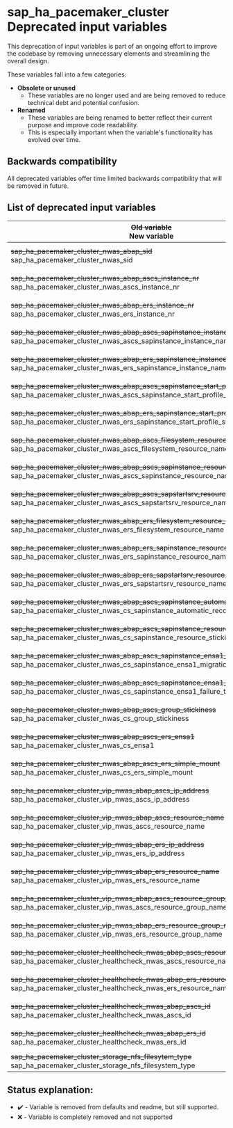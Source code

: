 # sap_ha_pacemaker_cluster Deprecated input variables

This deprecation of input variables is part of an ongoing effort to improve the codebase by removing unnecessary elements and streamlining the overall design.

These variables fall into a few categories:
- **Obsolete or unused**
  - These variables are no longer used and are being removed to reduce technical debt and potential confusion.
- **Renamed**
  - These variables are being renamed to better reflect their current purpose and improve code readability.
  - This is especially important when the variable's functionality has evolved over time.

## Backwards compatibility
All deprecated variables offer time limited backwards compatibility that will be removed in future.

## List of deprecated input variables
| ~~Old variable~~<br>New variable | Backwards compatible | Reason |
| --------- | --------- | --------- |
| ~~sap_ha_pacemaker_cluster_nwas_abap_sid~~<br>sap_ha_pacemaker_cluster_nwas_sid | :heavy_check_mark: | Removal of `_abap_` |
| ~~sap_ha_pacemaker_cluster_nwas_abap_ascs_instance_nr~~<br>sap_ha_pacemaker_cluster_nwas_ascs_instance_nr | :heavy_check_mark: | Removal of `_abap_` |
| ~~sap_ha_pacemaker_cluster_nwas_abap_ers_instance_nr~~<br>sap_ha_pacemaker_cluster_nwas_ers_instance_nr | :heavy_check_mark: | Removal of `_abap_` |
| ~~sap_ha_pacemaker_cluster_nwas_abap_ascs_sapinstance_instance_name~~<br>sap_ha_pacemaker_cluster_nwas_ascs_sapinstance_instance_name | :heavy_check_mark: | Removal of `_abap_` |
| ~~sap_ha_pacemaker_cluster_nwas_abap_ers_sapinstance_instance_name~~<br>sap_ha_pacemaker_cluster_nwas_ers_sapinstance_instance_name | :heavy_check_mark: | Removal of `_abap_` |
| ~~sap_ha_pacemaker_cluster_nwas_abap_ascs_sapinstance_start_profile_string~~<br>sap_ha_pacemaker_cluster_nwas_ascs_sapinstance_start_profile_string | :heavy_check_mark: | Removal of `_abap_` |
| ~~sap_ha_pacemaker_cluster_nwas_abap_ers_sapinstance_start_profile_string~~<br>sap_ha_pacemaker_cluster_nwas_ers_sapinstance_start_profile_string | :heavy_check_mark: | Removal of `_abap_` |
| ~~sap_ha_pacemaker_cluster_nwas_abap_ascs_filesystem_resource_name~~<br>sap_ha_pacemaker_cluster_nwas_ascs_filesystem_resource_name | :heavy_check_mark: | Removal of `_abap_` |
| ~~sap_ha_pacemaker_cluster_nwas_abap_ascs_sapinstance_resource_name~~<br>sap_ha_pacemaker_cluster_nwas_ascs_sapinstance_resource_name | :heavy_check_mark: | Removal of `_abap_` |
| ~~sap_ha_pacemaker_cluster_nwas_abap_ascs_sapstartsrv_resource_name~~<br>sap_ha_pacemaker_cluster_nwas_ascs_sapstartsrv_resource_name | :heavy_check_mark: | Removal of `_abap_` |
| ~~sap_ha_pacemaker_cluster_nwas_abap_ers_filesystem_resource_name~~<br>sap_ha_pacemaker_cluster_nwas_ers_filesystem_resource_name | :heavy_check_mark: | Removal of `_abap_` |
| ~~sap_ha_pacemaker_cluster_nwas_abap_ers_sapinstance_resource_name~~<br>sap_ha_pacemaker_cluster_nwas_ers_sapinstance_resource_name | :heavy_check_mark: | Removal of `_abap_` |
| ~~sap_ha_pacemaker_cluster_nwas_abap_ers_sapstartsrv_resource_name~~<br>sap_ha_pacemaker_cluster_nwas_ers_sapstartsrv_resource_name | :heavy_check_mark: | Removal of `_abap_` |
| ~~sap_ha_pacemaker_cluster_nwas_abap_ascs_sapinstance_automatic_recover_bool~~<br>sap_ha_pacemaker_cluster_nwas_cs_sapinstance_automatic_recover_bool | :heavy_check_mark: | Removal of `_abap_` |
| ~~sap_ha_pacemaker_cluster_nwas_abap_ascs_sapinstance_resource_stickiness~~<br>sap_ha_pacemaker_cluster_nwas_cs_sapinstance_resource_stickiness | :heavy_check_mark: | Removal of `_abap_` |
| ~~sap_ha_pacemaker_cluster_nwas_abap_ascs_sapinstance_ensa1_migration_threshold~~<br>sap_ha_pacemaker_cluster_nwas_cs_sapinstance_ensa1_migration_threshold | :heavy_check_mark: | Removal of `_abap_` |
| ~~sap_ha_pacemaker_cluster_nwas_abap_ascs_sapinstance_ensa1_failure_timeout~~<br>sap_ha_pacemaker_cluster_nwas_cs_sapinstance_ensa1_failure_timeout | :heavy_check_mark: | Removal of `_abap_` |
| ~~sap_ha_pacemaker_cluster_nwas_abap_ascs_group_stickiness~~<br>sap_ha_pacemaker_cluster_nwas_cs_group_stickiness | :heavy_check_mark: | Removal of `_abap_` |
| ~~sap_ha_pacemaker_cluster_nwas_abap_ascs_ers_ensa1~~<br>sap_ha_pacemaker_cluster_nwas_cs_ensa1 | :heavy_check_mark: | Removal of `_abap_` |
| ~~sap_ha_pacemaker_cluster_nwas_abap_ascs_ers_simple_mount~~<br>sap_ha_pacemaker_cluster_nwas_cs_ers_simple_mount | :heavy_check_mark: | Removal of `_abap_` |
| ~~sap_ha_pacemaker_cluster_vip_nwas_abap_ascs_ip_address~~<br>sap_ha_pacemaker_cluster_vip_nwas_ascs_ip_address | :heavy_check_mark: | Removal of `_abap_` |
| ~~sap_ha_pacemaker_cluster_vip_nwas_abap_ascs_resource_name~~<br>sap_ha_pacemaker_cluster_vip_nwas_ascs_resource_name | :heavy_check_mark: | Removal of `_abap_` |
| ~~sap_ha_pacemaker_cluster_vip_nwas_abap_ers_ip_address~~<br>sap_ha_pacemaker_cluster_vip_nwas_ers_ip_address | :heavy_check_mark: | Removal of `_abap_` |
| ~~sap_ha_pacemaker_cluster_vip_nwas_abap_ers_resource_name~~<br>sap_ha_pacemaker_cluster_vip_nwas_ers_resource_name | :heavy_check_mark: | Removal of `_abap_` |
| ~~sap_ha_pacemaker_cluster_vip_nwas_abap_ascs_resource_group_name~~<br>sap_ha_pacemaker_cluster_vip_nwas_ascs_resource_group_name | :heavy_check_mark: | Removal of `_abap_` |
| ~~sap_ha_pacemaker_cluster_vip_nwas_abap_ers_resource_group_name~~<br>sap_ha_pacemaker_cluster_vip_nwas_ers_resource_group_name | :heavy_check_mark: | Removal of `_abap_` |
| ~~sap_ha_pacemaker_cluster_healthcheck_nwas_abap_ascs_resource_name~~<br>sap_ha_pacemaker_cluster_healthcheck_nwas_ascs_resource_name | :heavy_check_mark: | Removal of `_abap_` |
| ~~sap_ha_pacemaker_cluster_healthcheck_nwas_abap_ers_resource_name~~<br>sap_ha_pacemaker_cluster_healthcheck_nwas_ers_resource_name | :heavy_check_mark: | Removal of `_abap_` |
| ~~sap_ha_pacemaker_cluster_healthcheck_nwas_abap_ascs_id~~<br>sap_ha_pacemaker_cluster_healthcheck_nwas_ascs_id | :heavy_check_mark: | Removal of `_abap_` |
| ~~sap_ha_pacemaker_cluster_healthcheck_nwas_abap_ers_id~~<br>sap_ha_pacemaker_cluster_healthcheck_nwas_ers_id | :heavy_check_mark: | Removal of `_abap_` |
| ~~sap_ha_pacemaker_cluster_storage_nfs_filesytem_type~~<br>sap_ha_pacemaker_cluster_storage_nfs_filesystem_type | :heavy_check_mark: | Typo |


## Status explanation:
- :heavy_check_mark: - Variable is removed from defaults and readme, but still supported.
- :x: - Variable is completely removed and not supported
